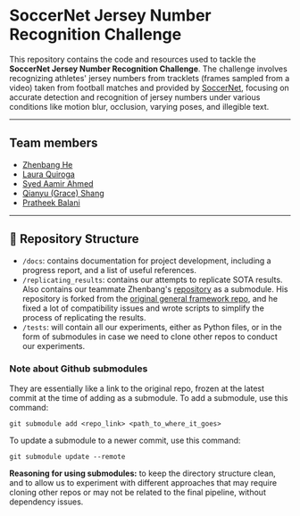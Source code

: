 # SoccerNet Jersey Number Recognition Challenge  

This repository contains the code and resources used to tackle the **SoccerNet Jersey Number Recognition Challenge**. The challenge involves recognizing athletes' jersey numbers from tracklets (frames sampled from a video) taken from football matches and provided by [SoccerNet](https://github.com/SoccerNet/sn-jersey), focusing on accurate detection and recognition of jersey numbers under various conditions like motion blur, occlusion, varying poses, and illegible text.

---

## Team members

- [Zhenbang He](https://github.com/m-iDev-0792)
- [Laura Quiroga](https://github.com/Lauraquiroga)
- [Syed Aamir Ahmed](https://github.com/aamirahmed2004)
- [Qianyu (Grace) Shang](https://github.com/GorgeousGrace)
- [Pratheek Balani](https://github.com/prateek-balani)

---

## 📁 Repository Structure  

- `/docs`: contains documentation for project development, including a progress report, and a list of useful references.
- `/replicating_results`: contains our attempts to replicate SOTA results. Also contains our teammate Zhenbang's [repository](https://github.com/m-iDev-0792/jersey-number-pipeline) as a submodule. His repository is forked from the [original general framework repo](https://github.com/mkoshkina/jersey-number-pipeline), and he fixed a lot of compatibility issues and wrote scripts to simplify the process of replicating the results.
- `/tests`: will contain all our experiments, either as Python files, or in the form of submodules in case we need to clone other repos to conduct our experiments.

### Note about Github submodules

They are essentially like a link to the original repo, frozen at the latest commit at the time of adding as a submodule. To add a submodule, use this command:

`git submodule add <repo_link> <path_to_where_it_goes>`

To update a submodule to a newer commit, use this command:

`git submodule update --remote`

**Reasoning for using submodules:** to keep the directory structure clean, and to allow us to experiment with different approaches that may require cloning other repos or may not be related to the final pipeline, without dependency issues.
